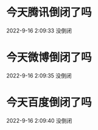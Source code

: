 # 今天腾讯倒闭了吗

2022-9-16 2:09:33 没倒闭

# 今天微博倒闭了吗

2022-9-16 2:09:35 没倒闭

# 今天百度倒闭了吗

2022-9-16 2:09:40 没倒闭


